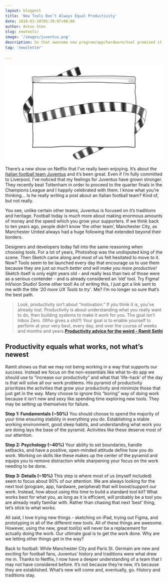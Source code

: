 ```yaml
---
layout: blogpost
title: 'New Tools Don’t Always Equal Productivity'
date: 2018-03-20T05:39:07+00:00
author: Anton Sten
slug: newtools/
image: '/images/juventus.png'
description: So that awesome new program/app/hardware/tool promised it would make you more productive! Believe it? You might want to rethink that.
tag: 'newsletter'

---
```


![Juventus and new tools](/images/juventus.png)

There’s a new show on Netflix that I’ve really been enjoying. It’s about the [Italian football team Juventus](https://www.netflix.com/title/80211576) and it’s been great. Even if I’m fully committed to Liverpool, I’ve noticed that my feelings for Juventus have grown stronger. They recently beat Tottenham in order to proceed to the quarter finals in the Champions League and I happily celebrated with them. I know what you’re thinking… Is he really writing a post about an Italian football team? Kind of, but not really.

You see, unlike certain other teams, Juventus is focused on it’s traditions and heritage. Football today is much more about making enormous amounts of money and the speed which you grow your supporters. If we think back to ten years ago, people didn’t know ‘the other team’, Manchester City, as Manchester United always had a huge following that extended beyond their borders.

Designers and developers today fall into the same reasoning when choosing tools. For a lot of years, Photoshop was the undisputed king of the scene. Then Sketch came along and most of us felt hesitated to move to it. Now? Tools seem to be launched every day that encourage us to use them because they are just _so much better and will make you more productive!_ Sketch itself is only eight years old - and really less than two of those were as a serious contender - and is already considered an ‘old’ tool. Try Figma! InVision Studio! Some other tool! As of writing this, I just got a link sent to me with the title _‘20 more UX Tools to try’_. Me? I’m no longer so sure that’s the best path.

>Look, productivity isn’t about “motivation.” If you think it is, you’ve already lost. Productivity is about understanding what you really want to do, then building systems to make it work for you. The goal isn’t Inbox Zero. (Who gives a shit?) Your goal is to enable yourself to perform at your very best, every day, and over the course of weeks and months and years.**[Productivity advice for the weird - Ramit Sethi](https://www.iwillteachyoutoberich.com/blog/productivity-advice-for-the-weird/)**

## Productivity equals what works, not what’s newest

Ramit shows us that we may not being working in a way that supports our success. Instead we focus on the non-essentials like what to-do app we should use to “increase our productivity” and what that ‘life-hack’ of the day is that will solve all our work problems. His pyramid of productivity prioritizes the activities that grow your productivity and minimize those that just get in the way. Many choose to ignore this “boring” way of doing work because it isn’t new and sexy like spending time exploring new tools. They may be setting up themselves for failure.

**Step 1: Fundamentals (~50%)**
You should choose to spend the majority of your time ensuring stability in everything you do. Establishing a stable working environment, good sleep habits, and understanding what work you are doing lays the base of the pyramid. Activities like these deserve most of our attention.

**Step 2: Psychology (~40%)**
Your ability to set boundaries, handle setbacks, and have a positive, open-minded attitude define how you do work. Working on skills like these makes up the center of the pyramid and equips you to remove distraction while sharpening your focus on the work needing to be done.

**Step 3: Details (~10%)**
This step is where most of us (myself included) seem to focus about 90% of our attention. We are always looking for the next tool (program, app, hardware, peripheral) that will boost/support our work. Instead, how about using this time to build a standard tool kit? What works best for what you, as long as it is efficient, will probably be a tool you are already really familiar with. Rather than chasing that next ‘best’ thing, let’s stick to what works.

All said, I love trying new things - sketching on iPad, trying out Figma, and prototyping in all of the different new tools. All of these things are awesome. However, using the new, great tool(s) will never be a replacement for actually doing the work. Our ultimate goal is to get the work done. Why are we letting other things get in the way?

Back to football: While Manchester City and Paris St. Germain are new and exciting for football fans, Juventus’ history and traditions were what drew me in. Thanks to Netflix, I now have a deeper understanding of a team that I may not have considered before. It’s not because they’re new, it’s because they are established. What’s new will come and, eventually, go. History and traditions stay.
